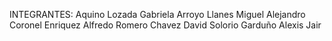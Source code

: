 INTEGRANTES:
Aquino Lozada Gabriela
Arroyo Llanes Miguel Alejandro
Coronel Enriquez Alfredo
Romero Chavez David
Solorio Garduño Alexis Jair
